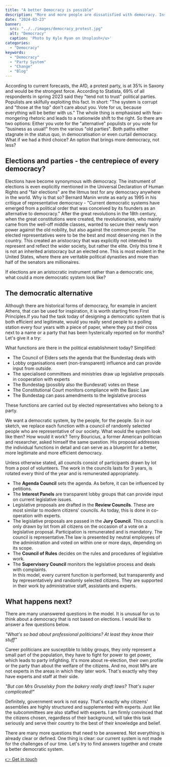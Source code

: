 ```yaml
---
title: "A better Democracy is possible"
description: "More and more people are dissatisfied with democracy. Instead of calling them Nazis, we might do better in taking their concerns seriously and take a critical look at the electoral party system and how we can transcend it towards real Democracy."
date: "2024-03-23"
banner:
  src: "../../images/democracy_protest.jpg"
  alt: "Democracy"
  caption: 'Photo by Kyle Ryan on Unsplash</u>'
categories:
  - "Democracy"
keywords:
  - "Democracy"
  - "Party System"
  - "Change"
  - "Blog"
---
```


According to current forecasts, the AfD, a protest party, is at 35% in Saxony and would be the strongest force. According to Statista, 69% of all respondents in spring 2023 said they "tend not to trust" political parties. Populists are skilfully exploiting this fact. In short: "The system is corrupt and "those at the top" don't care about you. Vote for us, because everything will be better with us." The whole thing is emphasised with fear-mongering rhetoric and leads to a nationwide shift to the right. So there are two options: Either you vote for the "alternative" populists or you vote for "business as usual!" from the various "old parties". Both paths either stagnate in the status quo, in democratisation or even curtail democracy. What if we had a third choice? An option that brings more democracy, not less? 

## Elections and parties - the centrepiece of every democracy?

Elections have become synonymous with democracy. The instrument of elections is even explicitly mentioned in the Universal Declaration of Human Rights and "fair elections" are the litmus test for any democracy anywhere in the world. Why is that so? Bernard Manin wrote as early as 1995 in his critique of representative democracy - "Current democratic systems have emerged from a political order that was conceived by its founders as an alternative to democracy." After the great revolutions in the 18th century, when the great constitutions were created, the revolutionaries, who mainly came from the well-off middle classes, wanted to secure their newly won power against the old nobility, but also against the common people. The elected representatives were to be the best and most deserving men in the country. This created an aristocracy that was explicitly not intended to represent and reflect the wider society, but rather the elite. Only this time it is not an inherited aristocracy but an elected one. This is most evident in the United States, where there are veritable political dynasties and more than half of the senators are millionaires. 

If elections are an aristocratic instrument rather than a democratic one, what could a more democratic system look like? 

## The democratic alternative

Although there are historical forms of democracy, for example in ancient Athens, that can be used for inspiration, it is worth starting from First Principles.If you had the task today of designing a democratic system that is both efficient and legitimate, would you really send people to a polling station every four years with a piece of paper, where they put their cross next to a name or a party that has been hysterically reported on for months? Let's give it a try: 

What functions are there in the political establishment today? Simplified:
- The Council of Elders sets the agenda that the Bundestag deals with
- Lobby organisations exert (non-transparent) influence and can provide input from outside. 
- The specialised committees and ministries draw up legislative proposals in cooperation with experts
- The Bundestag (possibly also the Bundesrat) votes on these
- The Constitutional Court monitors compliance with the Basic Law
- The Bundestag can pass amendments to the legislative process

These functions are carried out by elected representatives who belong to a party.

We want a democratic system, by the people, for the people. So in our sketch, we replace each function with a council of randomly selected people who are representative of our society. What would the system look like then? How would it work? Terry Bouricius, a former American politician and researcher, asked himself the same question. His proposal addresses the individual functions in detail and can serve as a blueprint for a better, more legitimate and more efficient democracy. 

Unless otherwise stated, all councils consist of participants drawn by lot from a pool of volunteers. The work in the councils lasts for 3 years, is rotated every third of the year and is remunerated appropriately.  
- The **Agenda Council** sets the agenda. As before, it can be influenced by petitions. 
- The **Interest Panels** are transparent lobby groups that can provide input on current legislative issues. 
- Legislative proposals are drafted in the **Review Councils**. These are most similar to modern citizens' councils. As today, this is done in co-operation with experts. 
- The legislative proposals are passed in the **Jury Council**. This council is only drawn by lot from all citizens on the occasion of a vote on a legislative proposal. Participation is remunerated and is mandatory. The council is representative.The law is presented by neutral employees of the administration and voted on within one or more days, depending on its scope. 
- The **Council of Rules** decides on the rules and procedures of legislative work. 
- The **Supervisory Council** monitors the legislative process and deals with complaints.  
In this model, every current function is performed, but transparently and by representatively and randomly selected citizens. They are supported in their work by administrative staff, assistants and experts. 

## What happens next? 

There are many unanswered questions in the model. It is unusual for us to think about a democracy that is not based on elections. I would like to answer a few questions below.

*"What's so bad about professional politicians? At least they know their stuff"* 

Career politicians are susceptible to lobby groups, they only represent a small part of the population, they have to fight for power to get power, which leads to party infighting. It's more about re-election, their own profile or the party than about the welfare of the citizens. And no, most MPs are not experts in the areas in which they later work. That's exactly why they have experts and staff at their side. 

*"But can Mrs Gruselsky from the bakery really draft laws? That's super complicated!"* 

Definitely, government work is not easy. That's exactly why citizens' assemblies are highly structured and supplemented with experts. Just like the subcommittees are also staffed with experts. I am firmly convinced that the citizens chosen, regardless of their background, will take this task seriously and serve their country to the best of their knowledge and belief. 

There are many more questions that need to be answered. Not everything is already clear or defined. One thing is clear: our current system is not made for the challenges of our time. Let's try to find answers together and create a better democratic system. 

[👉 Get in touch](mailto:tom.packebusch@gmx.de)

